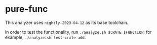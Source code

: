 # pure-func

This analyzer uses `nightly-2023-04-12` as its base toolchain.

In order to test the functionality, run `./analyze.sh $CRATE $FUNCTION`; for example, `./analyze.sh test-crate add`.